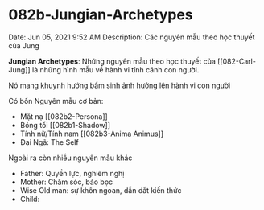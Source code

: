 # 082b-Jungian-Archetypes

Date: Jun 05, 2021 9:52 AM
Description: Các nguyên mẫu theo học thuyết của Jung

**Jungian Archetypes**: Những nguyên mẫu theo học thuyết của [[082-Carl-Jung]] là những hình mẫu về hành vi tính cánh con người.

Nó mang khuynh hướng bẩm sinh ảnh hưởng lên hành vi con người

Có bốn Nguyên mẫu cơ bản:

- Mặt nạ [[082b2-Persona]]
- Bóng tối [[082b1-Shadow]]
- Tính nữ/Tính nam [[082b3-Anima Animus]]
- Đại Ngã: The Self

Ngoài ra còn nhiều nguyên mẫu khác

- Father: Quyền lực, nghiêm nghị
- Mother: Chăm sóc, bảo bọc
- Wise Old man: sự khôn ngoan, dẫn dắt kiến thức
- Child: